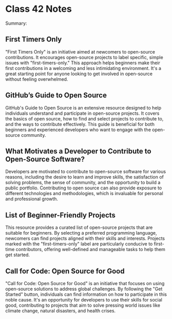 # Class 42 Notes

Summary:

## First Timers Only

"First Timers Only" is an initiative aimed at newcomers to open-source contributions. It encourages open-source projects to label specific, simple issues with "first-timers-only." This approach helps beginners make their first contributions in a welcoming and less intimidating environment. It's a great starting point for anyone looking to get involved in open-source without feeling overwhelmed.

## GitHub’s Guide to Open Source

GitHub's Guide to Open Source is an extensive resource designed to help individuals understand and participate in open-source projects. It covers the basics of open source, how to find and select projects to contribute to, and the ways to contribute effectively. This guide is beneficial for both beginners and experienced developers who want to engage with the open-source community.

## What Motivates a Developer to Contribute to Open-Source Software?

Developers are motivated to contribute to open-source software for various reasons, including the desire to learn and improve skills, the satisfaction of solving problems, the sense of community, and the opportunity to build a public portfolio. Contributing to open source can also provide exposure to different technologies and methodologies, which is invaluable for personal and professional growth.

## List of Beginner-Friendly Projects

This resource provides a curated list of open-source projects that are suitable for beginners. By selecting a preferred programming language, newcomers can find projects aligned with their skills and interests. Projects marked with the "first-timers-only" label are particularly conducive to first-time contributors, offering well-defined and manageable tasks to help them get started.

## Call for Code: Open Source for Good

"Call for Code: Open Source for Good" is an initiative that focuses on using open-source solutions to address global challenges. By following the "Get Started" button, individuals can find information on how to participate in this noble cause. It's an opportunity for developers to use their skills for social good, contributing to projects that aim to solve pressing world issues like climate change, natural disasters, and health crises.
